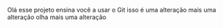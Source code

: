 Olá esse projeto ensina você a usar o Git
isso é uma alteração
mais uma alteração
olha mais uma alteração